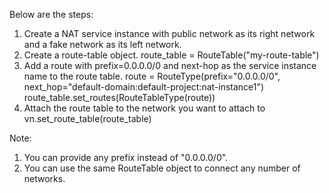 Below are the steps:

1. Create a NAT service instance with public network as its right network and a fake network as its left network.
2. Create a route-table object.
       route_table = RouteTable("my-route-table")
3. Add a route with prefix=0.0.0.0/0 and next-hop as the service instance name to the route table.
       route = RouteType(prefix="0.0.0.0/0", next_hop="default-domain:default-project:nat-instance1")
       route_table.set_routes(RouteTableType(route))
4. Attach the route table to the network you want to attach to
       vn.set_route_table(route_table)

Note:

1. You can provide any prefix instead of "0.0.0.0/0".
2. You can use the same RouteTable object to connect any number of networks.